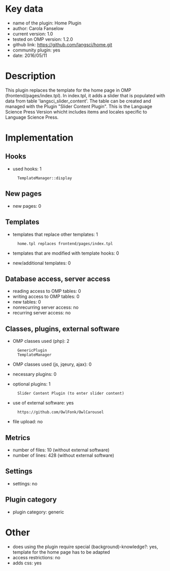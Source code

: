 Key data
============

- name of the plugin: Home Plugin
- author: Carola Fanselow
- current version: 1.0
- tested on OMP version: 1.2.0
- github link: https://github.com/langsci/home.git
- community plugin: yes
- date: 2016/05/11

Description
============

This plugin replaces the template for the home page in OMP (frontend/pages/index.tpl). In index.tpl, it adds a slider that is populated with data from table 'langsci_slider_content'. The table can be created and managed with the Plugin "Slider Content Plugin". This is the Language Science Press Version whicht includes items and locales specific to Language Science Press. 
 
Implementation
================

Hooks
-----
- used hooks: 1

		TemplateManager::display

New pages
------
- new pages: 0


Templates
---------
- templates that replace other templates: 1

		home.tpl replaces frontend/pages/index.tpl

- templates that are modified with template hooks: 0
- new/additional templates: 0

Database access, server access
-----------------------------
- reading access to OMP tables: 0
- writing access to OMP tables: 0
- new tables: 0
- nonrecurring server access: no
- recurring server access: no
 
Classes, plugins, external software
-----------------------
- OMP classes used (php): 2

		GenericPlugin
		TemplateManager

- OMP classes used (js, jqeury, ajax): 0
- necessary plugins: 0
- optional plugins: 1
 
		Slider Content Plugin (to enter slider content)

- use of external software: yes

		https://github.com/OwlFonk/OwlCarousel

- file upload: no
 
Metrics
--------
- number of files: 10 (without external software)
- number of lines: 428 (without external software)

Settings
--------
- settings: no

Plugin category
----------
- plugin category: generic

Other
=============
- does using the plugin require special (background)-knowledge?: yes, template for the home page has to be adapted
- access restrictions: no
- adds css: yes


